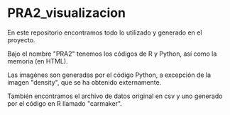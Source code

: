 # PRA2_visualizacion

En este repositorio encontramos todo lo utilizado y generado en el proyecto.

Bajo el nombre "PRA2" tenemos los códigos de R y Python, así como la memoria (en HTML).

Las imagénes son generadas por el código Python, a excepción de la imagen "density", que se ha obtenido externamente.

También encontramos el archivo de datos original en csv y uno generado por el código en R llamado "carmaker".
